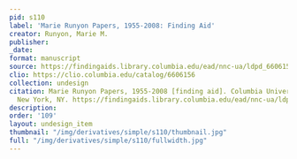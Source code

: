```yaml
---
pid: s110
label: 'Marie Runyon Papers, 1955-2008: Finding Aid'
creator: Runyon, Marie M.
publisher:
_date:
format: manuscript
source: https://findingaids.library.columbia.edu/ead/nnc-ua/ldpd_6606156
clio: https://clio.columbia.edu/catalog/6606156
collection: undesign
citation: Marie Runyon Papers, 1955-2008 [finding aid]. Columbia University Archives,
  New York, NY. https://findingaids.library.columbia.edu/ead/nnc-ua/ldpd_6606156
description:
order: '109'
layout: undesign_item
thumbnail: "/img/derivatives/simple/s110/thumbnail.jpg"
full: "/img/derivatives/simple/s110/fullwidth.jpg"
---
```

